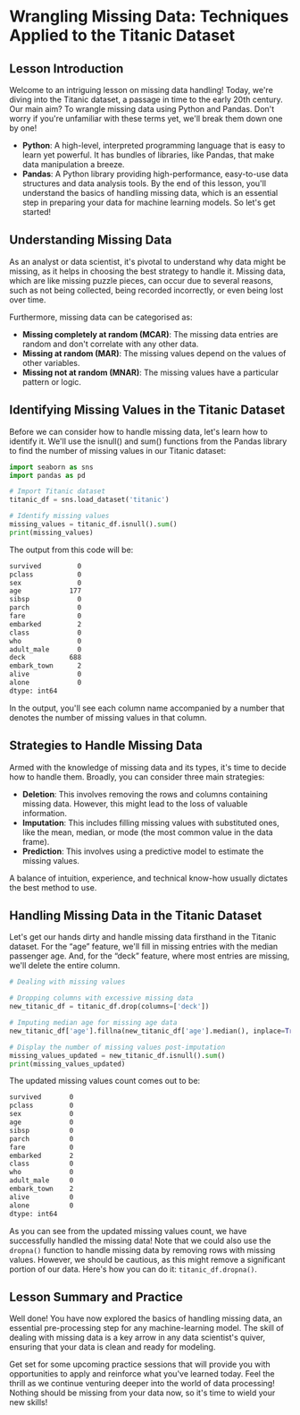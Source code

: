 # Wrangling Missing Data: Techniques Applied to the Titanic Dataset

## Lesson Introduction
Welcome to an intriguing lesson on missing data handling! Today, we're diving into the Titanic dataset, a passage in time to the early 20th century. Our main aim? To wrangle missing data using Python and Pandas. Don't worry if you're unfamiliar with these terms yet, we'll break them down one by one!

- **Python**: A high-level, interpreted programming language that is easy to learn yet powerful. It has bundles of libraries, like Pandas, that make data manipulation a breeze.
- **Pandas**: A Python library providing high-performance, easy-to-use data structures and data analysis tools.
By the end of this lesson, you'll understand the basics of handling missing data, which is an essential step in preparing your data for machine learning models. So let's get started!

## Understanding Missing Data
As an analyst or data scientist, it's pivotal to understand why data might be missing, as it helps in choosing the best strategy to handle it. Missing data, which are like missing puzzle pieces, can occur due to several reasons, such as not being collected, being recorded incorrectly, or even being lost over time.

Furthermore, missing data can be categorised as:

* **Missing completely at random (MCAR)**: The missing data entries are random and don't correlate with any other data.
* **Missing at random (MAR)**: The missing values depend on the values of other variables.
* **Missing not at random (MNAR)**: The missing values have a particular pattern or logic.

## Identifying Missing Values in the Titanic Dataset
Before we can consider how to handle missing data, let's learn how to identify it. We'll use the isnull() and sum() functions from the Pandas library to find the number of missing values in our Titanic dataset:

```Python
import seaborn as sns
import pandas as pd

# Import Titanic dataset
titanic_df = sns.load_dataset('titanic')

# Identify missing values
missing_values = titanic_df.isnull().sum()
print(missing_values)
```

The output from this code will be:

```Markdown
survived         0
pclass           0
sex              0
age            177
sibsp            0
parch            0
fare             0
embarked         2
class            0
who              0
adult_male       0
deck           688
embark_town      2
alive            0
alone            0
dtype: int64
```

In the output, you'll see each column name accompanied by a number that denotes the number of missing values in that column.

## Strategies to Handle Missing Data
Armed with the knowledge of missing data and its types, it's time to decide how to handle them. Broadly, you can consider three main strategies:

* **Deletion**: This involves removing the rows and columns containing missing data. However, this might lead to the loss of valuable information.
* **Imputation**: This includes filling missing values with substituted ones, like the mean, median, or mode (the most common value in the data frame).
* **Prediction**: This involves using a predictive model to estimate the missing values.

A balance of intuition, experience, and technical know-how usually dictates the best method to use.

## Handling Missing Data in the Titanic Dataset
Let's get our hands dirty and handle missing data firsthand in the Titanic dataset. For the “age” feature, we'll fill in missing entries with the median passenger age. And, for the “deck” feature, where most entries are missing, we'll delete the entire column.

```Python
# Dealing with missing values

# Dropping columns with excessive missing data
new_titanic_df = titanic_df.drop(columns=['deck'])

# Imputing median age for missing age data
new_titanic_df['age'].fillna(new_titanic_df['age'].median(), inplace=True)

# Display the number of missing values post-imputation
missing_values_updated = new_titanic_df.isnull().sum()
print(missing_values_updated)
```

The updated missing values count comes out to be:

```Markdown
survived       0
pclass         0
sex            0
age            0
sibsp          0
parch          0
fare           0
embarked       2
class          0
who            0
adult_male     0
embark_town    2
alive          0
alone          0
dtype: int64
```

As you can see from the updated missing values count, we have successfully handled the missing data! Note that we could also use the `dropna()` function to handle missing data by removing rows with missing values. However, we should be cautious, as this might remove a significant portion of our data. Here's how you can do it: `titanic_df.dropna()`.

## Lesson Summary and Practice
Well done! You have now explored the basics of handling missing data, an essential pre-processing step for any machine-learning model. The skill of dealing with missing data is a key arrow in any data scientist's quiver, ensuring that your data is clean and ready for modeling.

Get set for some upcoming practice sessions that will provide you with opportunities to apply and reinforce what you've learned today. Feel the thrill as we continue venturing deeper into the world of data processing! Nothing should be missing from your data now, so it's time to wield your new skills!
